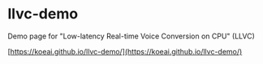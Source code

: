 # llvc-demo

Demo page for "Low-latency Real-time Voice Conversion on CPU" (LLVC)

[https://koeai.github.io/llvc-demo/](https://koeai.github.io/llvc-demo/)
